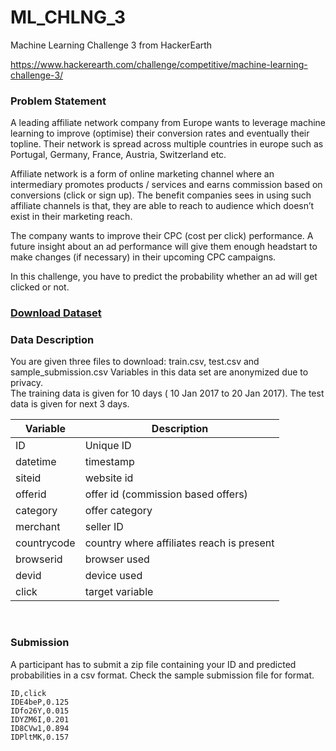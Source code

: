 # ML_CHLNG_3
Machine Learning Challenge 3 from HackerEarth

https://www.hackerearth.com/challenge/competitive/machine-learning-challenge-3/

<h3>Problem Statement</h3>
<p>A leading affiliate network company from Europe wants to leverage machine learning to improve (optimise) their conversion rates and eventually their topline. Their network is spread across multiple countries in europe such as Portugal, Germany, France, Austria, Switzerland etc.</p>
<p>Affiliate network is a form of online marketing channel where an intermediary promotes products / services and earns commission based on conversions (click or sign up). The benefit companies sees in using such affiliate channels is that, they are able to reach to audience which doesn’t exist in their marketing reach. </p>
<p>The company wants to improve their CPC (cost per click) performance. A future insight about an ad performance will give them enough headstart to make changes (if necessary) in their upcoming CPC campaigns. </p>
<p>In this challenge, you have to predict the probability whether an ad will get clicked or not. </p>
<h3><a href="https://he-s3.s3.amazonaws.com/media/hackathon/machine-learning-challenge-3/predict-ad-clicks/205e1808-6-dataset.zip">Download Dataset</a></h3>
<h3>Data Description</h3>
<p>You are given three files to download: train.csv, test.csv and sample_submission.csv  Variables in this data set are anonymized due to privacy. <br />
The training data is given for 10 days ( 10 Jan 2017  to  20 Jan 2017). The test data is given for next 3 days. </p>
<table class="pd-table">
<thead>
<tr>
<th>Variable</th>
<th>Description</th>
</tr>
</thead>
<tbody>
<tr>
<td>ID</td>
<td>Unique ID</td>
</tr>
<tr>
<td>datetime</td>
<td>timestamp</td>
</tr>
<tr>
<td>siteid</td>
<td>website id</td>
</tr>
<tr>
<td>offerid</td>
<td>offer id  (commission based offers)</td>
</tr>
<tr>
<td>category</td>
<td>offer category</td>
</tr>
<tr>
<td>merchant</td>
<td>seller ID</td>
</tr>
<tr>
<td>countrycode</td>
<td>country where affiliates reach is present</td>
</tr>
<tr>
<td>browserid</td>
<td>browser used</td>
</tr>
<tr>
<td>devid</td>
<td>device used</td>
</tr>
<tr>
<td>click</td>
<td>target variable</td>
</tr>
</tbody>
</table>
<p><br /></p>
<h3>Submission</h3>
<p>A participant has to submit a zip file containing your ID and predicted probabilities in a csv format. Check the sample submission file for format.</p>
<pre class="prettyprint"><code>ID,click
IDE4beP,0.125
IDfo26Y,0.015
IDYZM6I,0.201
ID8CVw1,0.894
IDPltMK,0.157

</code></pre>
<p><br /></p>



